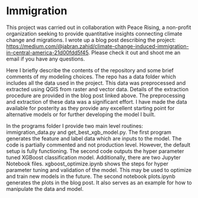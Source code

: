 # Immigration

This project was carried out in collaboration with Peace Rising, a non-profit organization seeking to provide quantitative insights connecting climate change and migrations. I wrote up a blog post describing the project: https://medium.com/@jabran.zahid/climate-change-induced-immigration-in-central-america-21d00fdd5f45. Please check it out and shoot me an email if you have any questions.

Here I briefly describe the contents of the repository and some brief comments of my modeling choices. The repo has a data folder which includes all the data used in the project. This data was preprocessed and extracted using QGIS from raster and vector data. Details of the extraction procedure are provided in the blog post linked above. The preprocessing and extraction of these data was a significant effort. I have made the data available for posterity as they provide any excellent starting point for alternative models or for further developing the model I built. 

In the programs folder I provide two main level routines: immigration_data.py and get_best_xgb_model.py. The first program generates the feature and label data which are inputs to the model. The code is partially commented and not production level. However, the default setup is fully functioning. The second code outputs the hyper parameter tuned XGBoost classification model. Additionally, there are two Jupyter Notebook files. xgboost_optimize.ipynb shows the steps for hyper parameter tuning and validation of the model. This may be used to optimize and train new models in the future. The second notebook plots.ipynb generates the plots in the blog post. It also serves as an example for how to manipulate the data and model. 

